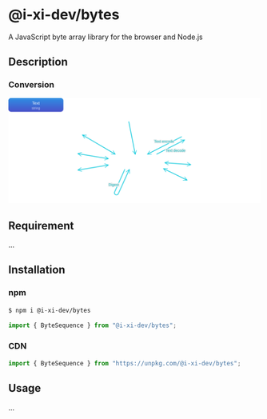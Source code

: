 # @i-xi-dev/bytes

A JavaScript byte array library for the browser and Node.js


## Description

### Conversion
![Conversion](assets/overview.svg)


## Requirement

...


## Installation

### npm

```console
$ npm i @i-xi-dev/bytes
```

```javascript
import { ByteSequence } from "@i-xi-dev/bytes";
```

### CDN

```javascript
import { ByteSequence } from "https://unpkg.com/@i-xi-dev/bytes";
```


## Usage

...

